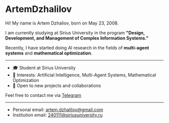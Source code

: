 # ArtemDzhalilov


Hi! My name is Artem Dzhaliov, born on May 23, 2008.

I am currently studying at Sirius University in the program **"Design, Development, and Management of Complex Information Systems."**

Recently, I have started doing AI research in the fields of **multi-agent systems** and **mathematical optimization**.

---

- 🎓 Student at Sirius University  
- 🤖 Interests: Artificial Intelligence, Multi-Agent Systems, Mathematical Optimization  
- 🚀 Open to new projects and collaborations

Feel free to contact me via [Telegram](https://t.me/helstormed)

---
 - Personal email: artem.dzhalilov@gmail.com
 - Institution email: 240111@siriusuniversity.ru
